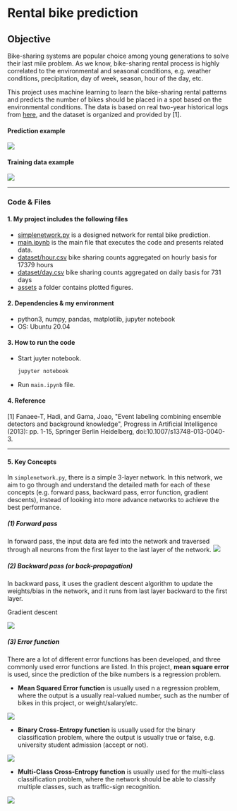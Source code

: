 # **Rental bike prediction**

## Objective

Bike-sharing systems are popular choice among young generations to solve their last mile problem.
As we know, bike-sharing rental process is highly correlated to the environmental and seasonal conditions, e.g. weather conditions,
precipitation, day of week, season, hour of the day, etc.

This project uses machine learning to learn the bike-sharing rental patterns
and predicts the number of bikes should be placed in a spot based on the environmental conditions. The data is based
on real two-year historical logs from [here](http://capitalbikeshare.com/system-data), and the dataset is organized and provided by [1].


#### **Prediction example**
![][image2]

#### **Training data example**
![][image1]

---

### Code & Files

#### 1. My project includes the following files
* [simplenetwork.py](simplenetwork.py) is a designed network for rental bike prediction.
* [main.ipynb](main.ipynb) is the main file that executes the code and presents related data.
* [dataset/hour.csv](dataset/hour.csv) bike sharing counts aggregated on hourly basis for 17379 hours
* [dataset/day.csv](dataset/day.csv) bike sharing counts aggregated on daily basis for 731 days
* [assets](assets) a folder contains plotted figures.

#### 2. Dependencies & my environment

* python3, numpy, pandas, matplotlib, jupyter notebook
* OS: Ubuntu 20.04

#### 3. How to run the code

* Start juyter notebook.

	```sh
	jupyter notebook
	```

* Run `main.ipynb` file.

#### 4. Reference

[1] Fanaee-T, Hadi, and Gama, Joao, "Event labeling combining ensemble detectors and background knowledge", Progress in Artificial Intelligence (2013): pp. 1-15, Springer Berlin Heidelberg, doi:10.1007/s13748-013-0040-3.


[//]: # (Image References)
[image1]: ./assets/data.png
[image2]: ./assets/prediction.png
[forward]: ./assets/forward.jpg
[error_MSE]: ./assets/error_MSE.jpg
[gradient_descent]: ./assets/gradient_descent.JPG
[cross_entropy]: ./assets/cross_entropy.JPG
[mult_class_cross_entropy]: ./assets/m_class.JPG

----

#### 5. Key Concepts

In `simplenetwork.py`, there is a simple 3-layer network. In this network, we aim to go through and understand the detailed
math for each of these concepts (e.g. forward pass, backward pass, error function, gradient descents), instead of looking into more advance networks to achieve the best performance.

##### (1) Forward pass

In forward pass, the input data are fed into the network and traversed
through all neurons from the first layer to the last layer of the network.
![][forward]

##### (2) Backward pass (or back-propagation)

In backward pass, it uses the gradient descent algorithm to update the
weights/bias in the network, and it runs from last layer backward to the first layer.

Gradient descent

![][gradient_descent]

##### (3) Error function

There are a lot of different error functions has been developed, and three commonly used error functions are listed. In this project, **mean square error** is used, since the prediction of the bike numbers is a regression problem.

* **Mean Squared Error function** is usually used n a regression problem, where the output is a usually real-valued number, such as
the number of bikes in this project, or weight/salary/etc.

![][error_MSE]

* **Binary Cross-Entropy function** is usually used for the binary classification problem, where the output is usually true or false,
e.g. university student admission (accept or not).

![][cross_entropy]

* **Multi-Class Cross-Entropy function** is usually used for the multi-class classification problem, where the network should be able to classify
multiple classes, such as traffic-sign recognition.

![][mult_class_cross_entropy]
